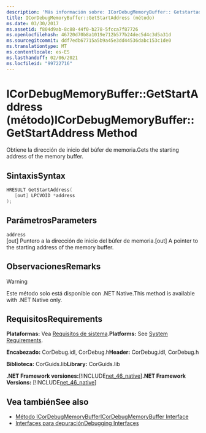 ```yaml
---
description: 'Más información sobre: ICorDebugMemoryBuffer:: Getstartaddress ((método)'
title: ICorDebugMemoryBuffer::GetStartAddress (método)
ms.date: 03/30/2017
ms.assetid: f804d9ab-8c88-44f0-b278-5fcca7f87726
ms.openlocfilehash: 46720d70b8a1019e712b577b24dec5d4c3d5a31d
ms.sourcegitcommit: ddf7edb67715a5b9a45e3dd44536dabc153c1de0
ms.translationtype: MT
ms.contentlocale: es-ES
ms.lasthandoff: 02/06/2021
ms.locfileid: "99722716"
---
```

# <a name="icordebugmemorybuffergetstartaddress-method"></a><span data-ttu-id="44854-103">ICorDebugMemoryBuffer::GetStartAddress (método)</span><span class="sxs-lookup"><span data-stu-id="44854-103">ICorDebugMemoryBuffer::GetStartAddress Method</span></span>

<span data-ttu-id="44854-104">Obtiene la dirección de inicio del búfer de memoria.</span><span class="sxs-lookup"><span data-stu-id="44854-104">Gets the starting address of the memory buffer.</span></span>  
  
## <a name="syntax"></a><span data-ttu-id="44854-105">Sintaxis</span><span class="sxs-lookup"><span data-stu-id="44854-105">Syntax</span></span>  
  
```cpp  
HRESULT GetStartAddress(  
   [out] LPCVOID *address  
);  
```  
  
## <a name="parameters"></a><span data-ttu-id="44854-106">Parámetros</span><span class="sxs-lookup"><span data-stu-id="44854-106">Parameters</span></span>  

 `address`  
 <span data-ttu-id="44854-107">[out] Puntero a la dirección de inicio del búfer de memoria.</span><span class="sxs-lookup"><span data-stu-id="44854-107">[out] A pointer to the starting address of the memory buffer.</span></span>  
  
## <a name="remarks"></a><span data-ttu-id="44854-108">Observaciones</span><span class="sxs-lookup"><span data-stu-id="44854-108">Remarks</span></span>  
  
> [!WARNING]
> <span data-ttu-id="44854-109">Este método solo está disponible con .NET Native.</span><span class="sxs-lookup"><span data-stu-id="44854-109">This method is available with .NET Native only.</span></span>  
  
## <a name="requirements"></a><span data-ttu-id="44854-110">Requisitos</span><span class="sxs-lookup"><span data-stu-id="44854-110">Requirements</span></span>  

 <span data-ttu-id="44854-111">**Plataformas:** Vea [Requisitos de sistema](../../get-started/system-requirements.md).</span><span class="sxs-lookup"><span data-stu-id="44854-111">**Platforms:** See [System Requirements](../../get-started/system-requirements.md).</span></span>  
  
 <span data-ttu-id="44854-112">**Encabezado:** CorDebug.idl, CorDebug.h</span><span class="sxs-lookup"><span data-stu-id="44854-112">**Header:** CorDebug.idl, CorDebug.h</span></span>  
  
 <span data-ttu-id="44854-113">**Biblioteca:** CorGuids.lib</span><span class="sxs-lookup"><span data-stu-id="44854-113">**Library:** CorGuids.lib</span></span>  
  
 <span data-ttu-id="44854-114">**.NET Framework versiones:**[!INCLUDE[net_46_native](../../../../includes/net-46-native-md.md)]</span><span class="sxs-lookup"><span data-stu-id="44854-114">**.NET Framework Versions:** [!INCLUDE[net_46_native](../../../../includes/net-46-native-md.md)]</span></span>  
  
## <a name="see-also"></a><span data-ttu-id="44854-115">Vea también</span><span class="sxs-lookup"><span data-stu-id="44854-115">See also</span></span>

- [<span data-ttu-id="44854-116">Método ICorDebugMemoryBuffer</span><span class="sxs-lookup"><span data-stu-id="44854-116">ICorDebugMemoryBuffer Interface</span></span>](icordebugmemorybuffer-interface.md)
- [<span data-ttu-id="44854-117">Interfaces para depuración</span><span class="sxs-lookup"><span data-stu-id="44854-117">Debugging Interfaces</span></span>](debugging-interfaces.md)
